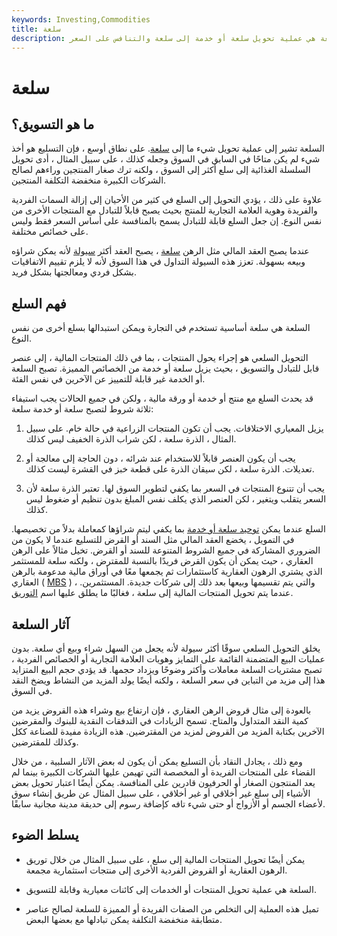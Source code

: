 ```yaml
---
keywords: Investing,Commodities
title: سلعة
description: السلعة هي عملية تحويل سلعة أو خدمة إلى سلعة والتنافس على السعر.
---
```


# سلعة
## ما هو التسويق؟

السلعة تشير إلى عملية تحويل شيء ما إلى [سلعة](/commodity). على نطاق أوسع ، فإن التسليع هو أخذ شيء لم يكن متاحًا في السابق في السوق وجعله كذلك ، على سبيل المثال ، أدى تحويل السلسلة الغذائية إلى سلع أكثر إلى السوق ، ولكنه ترك صغار المنتجين وراءهم لصالح الشركات الكبيرة منخفضة التكلفة المنتجين.

علاوة على ذلك ، يؤدي التحويل إلى السلع في كثير من الأحيان إلى إزالة السمات الفردية والفريدة وهوية العلامة التجارية للمنتج بحيث يصبح قابلاً للتبادل مع المنتجات الأخرى من نفس النوع. إن جعل السلع قابلة للتبادل يسمح بالمنافسة على أساس السعر فقط وليس على خصائص مختلفة.

عندما يصبح العقد المالي مثل الرهن [سلعة](/commoditize) ، يصبح العقد أكثر [سيولة](/liquidity) لأنه يمكن شراؤه وبيعه بسهولة. تعزز هذه السيولة التداول في هذا السوق لأنه لا يلزم تقييم الاتفاقيات بشكل فردي ومعالجتها بشكل فريد.

## فهم السلع

السلعة هي سلعة أساسية تستخدم في التجارة ويمكن استبدالها بسلع أخرى من نفس النوع.

التحويل السلعي هو إجراء يحول المنتجات ، بما في ذلك المنتجات المالية ، إلى عنصر قابل للتبادل والتسويق ، بحيث يزيل سلعة أو خدمة من الخصائص المميزة. تصبح السلعة أو الخدمة غير قابلة للتمييز عن الآخرين في نفس الفئة.

قد يحدث السلع مع منتج أو خدمة أو ورقة مالية ، ولكن في جميع الحالات يجب استيفاء ثلاثة شروط لتصبح سلعة أو خدمة سلعة:

1. يزيل المعياري الاختلافات. يجب أن تكون المنتجات الزراعية في حالة خام. على سبيل المثال ، الذرة سلعة ، لكن شراب الذرة الخفيف ليس كذلك.

1. يجب أن يكون العنصر قابلاً للاستخدام عند شرائه ، دون الحاجة إلى معالجة أو تعديلات. الذرة سلعة ، لكن سيقان الذرة على قطعة خبز في القشرة ليست كذلك.

1. يجب أن تتنوع المنتجات في السعر بما يكفي لتطوير السوق لها. تعتبر الذرة سلعة لأن السعر يتقلب ويتغير ، لكن العنصر الذي يكلف نفس المبلغ بدون تنظيم أو ضغوط ليس كذلك.

السلع عندما يمكن [توحيد سلعة أو خدمة](/standardization) بما يكفي ليتم شراؤها كمعاملة بدلاً من تخصيصها. في التمويل ، يخضع العقد المالي مثل السند أو القرض للتسليع عندما لا يكون من الضروري المشاركة في جميع الشروط المتنوعة للسند أو القرض. تخيل مثالاً على الرهن العقاري ، حيث يمكن أن يكون القرض فريدًا بالنسبة للمقترض ، ولكنه سلعة للمستثمر الذي يشتري الرهون العقارية كاستثمارات ثم يجمعها معًا في أوراق مالية مدعومة بالرهن العقاري ( [MBS](/mbs) ) ، والتي يتم تقسيمها وبيعها بعد ذلك إلى شركات جديدة. المستثمرين. عندما يتم تحويل المنتجات المالية إلى سلعة ، فغالبًا ما يطلق عليها اسم [التوريق](/securitization).

## آثار السلعة

يخلق التحويل السلعي سوقًا أكثر سيولة لأنه يجعل من السهل شراء وبيع أي سلعة. بدون عمليات البيع المتضمنة القائمة على التمايز وهويات العلامة التجارية أو الخصائص الفردية ، تصبح مشتريات السلعة معاملات وأكثر وضوحًا ويزداد حجمها. قد يؤدي حجم البيع المتزايد هذا إلى مزيد من التباين في سعر السلعة ، ولكنه أيضًا يولد المزيد من النشاط ويضخ النقد في السوق.

بالعودة إلى مثال قروض الرهن العقاري ، فإن ارتفاع بيع وشراء هذه القروض يزيد من كمية النقد المتداول والمتاح. تسمح الزيادات في التدفقات النقدية للبنوك والمقرضين الآخرين بكتابة المزيد من القروض لمزيد من المقترضين. هذه الزيادة مفيدة للصناعة ككل وكذلك للمقترضين.

ومع ذلك ، يجادل النقاد بأن التسليع يمكن أن يكون له بعض الآثار السلبية ، من خلال القضاء على المنتجات الفريدة أو المخصصة التي تهيمن عليها الشركات الكبيرة بينما لم يعد المنتجون الصغار أو الحرفيون قادرين على المنافسة. يمكن أيضًا اعتبار تحويل بعض الأشياء إلى سلع غير أخلاقي أو غير أخلاقي ، على سبيل المثال عن طريق إنشاء سوق لأعضاء الجسم أو الأزواج أو حتى شيء تافه كإضافة رسوم إلى حديقة مدينة مجانية سابقًا.

## يسلط الضوء

- يمكن أيضًا تحويل المنتجات المالية إلى سلع ، على سبيل المثال من خلال توريق الرهون العقارية أو القروض الفردية الأخرى إلى منتجات استثمارية مجمعة.

- السلعة هي عملية تحويل المنتجات أو الخدمات إلى كائنات معيارية وقابلة للتسويق.

- تميل هذه العملية إلى التخلص من الصفات الفريدة أو المميزة للسلعة لصالح عناصر متطابقة منخفضة التكلفة يمكن تبادلها مع بعضها البعض.

